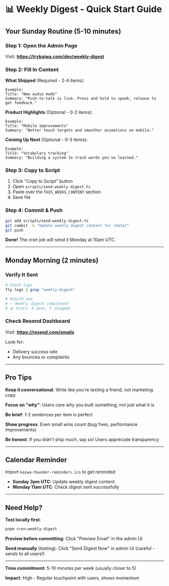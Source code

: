 # 📊 Weekly Digest - Quick Start Guide

## Your Sunday Routine (5-10 minutes)

### Step 1: Open the Admin Page

Visit: **https://trykaiwa.com/dev/weekly-digest**

### Step 2: Fill In Content

**What Shipped** (Required - 2-4 items):

```
Example:
Title: "New audio mode"
Summary: "Push-to-talk is live. Press and hold to speak, release to get feedback."
```

**Product Highlights** (Optional - 0-2 items):

```
Example:
Title: "Mobile improvements"
Summary: "Better touch targets and smoother animations on mobile."
```

**Coming Up Next** (Optional - 0-3 items):

```
Example:
Title: "Vocabulary tracking"
Summary: "Building a system to track words you've learned."
```

### Step 3: Copy to Script

1. Click "Copy to Script" button
2. Open `scripts/send-weekly-digest.ts`
3. Paste over the `THIS_WEEKS_CONTENT` section
4. Save file

### Step 4: Commit & Push

```bash
git add scripts/send-weekly-digest.ts
git commit -m "Update weekly digest content for [date]"
git push
```

**Done!** The cron job will send it Monday at 10am UTC.

---

## Monday Morning (2 minutes)

### Verify It Sent

```bash
# Check logs
fly logs | grep "weekly-digest"

# Should see:
# ✅ Weekly digest completed!
# 📊 Stats: X sent, Y skipped
```

### Check Resend Dashboard

Visit: **https://resend.com/emails**

Look for:

- Delivery success rate
- Any bounces or complaints

---

## Pro Tips

**Keep it conversational**: Write like you're texting a friend, not marketing copy

**Focus on "why"**: Users care why you built something, not just what it is

**Be brief**: 1-2 sentences per item is perfect

**Show progress**: Even small wins count (bug fixes, performance improvements)

**Be honest**: If you didn't ship much, say so! Users appreciate transparency

---

## Calendar Reminder

Import `kaiwa-founder-reminders.ics` to get reminded:

- **Sunday 3pm UTC**: Update weekly digest content
- **Monday 11am UTC**: Check digest sent successfully

---

## Need Help?

**Test locally first**:

```bash
pnpm cron:weekly-digest
```

**Preview before committing**:
Click "Preview Email" in the admin UI

**Send manually** (testing):
Click "Send Digest Now" in admin UI (careful - sends to all users!)

---

**Time commitment**: 5-10 minutes per week (usually closer to 5)

**Impact**: High - Regular touchpoint with users, shows momentum
